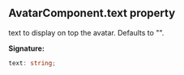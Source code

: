 
## AvatarComponent.text property

text to display on top the avatar. Defaults to "".

**Signature:**

```typescript
text: string;
```
